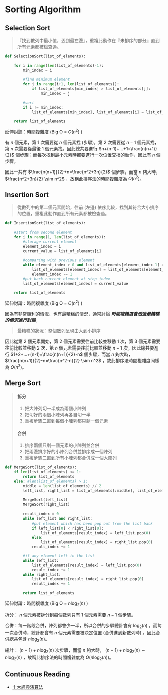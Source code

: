 # Sorting Algorithm

## Selection Sort

> 『找到數列中最小值，丟到最左邊』，重複此動作在『未排序的部分』直到所有元素都被檢查過。
>

```python
def SelectionSort(list_of_elements):
  
	for i in range(len(list_of_elements)-1):
        min_index = i
    
        #find minimum element
        for j in range(i+1, len(list_of_elements)):
            if list_of_elements[min_index] > list_of_elements[j]:
                min_index = j
    
        #sort
        if i != min_index:
            list_of_elements[min_index], list_of_elements[i] = list_of_elements[i], list_of_elements[min_index]
  
	return list_of_elements
```

延伸討論：時間複雜度 (Big O = $O(n^2)$ )

有 $n$ 個元素，第 $1$ 次需要從 $n$ 個元素找 (步驟)，第 $2$ 次需要從 $n-1$ 個元素找，第 $n$ 次需要從最後 $1$ 個元素找。因此總共要進行 $n+(n-1)+...+1=\frac{n(n+1)}{2}$ 個步驟；而每次找到最小元素時都要進行一次位置交換的動作，因此有 $n$ 個步驟。

因此一共有 $\frac{n(n+1)}{2}+n=\frac{n^2+3n}{2}$ 個步驟，而當 $n$ 夠大時， $\frac{n^2+3n}{2} \sim n^2$ ，故稱此排序法的時間複雜度為 $O(n^2)$。





## Insertion Sort

> 從數列中的第二個元素開始，往前 (左邊) 依序比較，找到其符合大小排序的位置，重複此動作直到所有元素都被檢查過。
>

```python
def InsertionSort(list_of_elements):
    
    #start from second element
    for i in range(1, len(list_of_elements)):
        #storage current element
        element_index = i
        current_value = list_of_elements[i]
        
        #comparing with previous element
        while element_index > 0 and list_of_elements[element_index-1] > current_value:
            list_of_elements[element_index] = list_of_elements[element_index-1]
            element_index -= 1
        #put back current element at stop index
        list_of_elements[element_index] = current_value
	
    return list_of_elements
```

延伸討論：時間複雜度 (Big O = $O(n^2)$ )

因為有非常順利的情況，也有最糟糕的情況，通常討論 ***時間複雜度會透過最糟糕的情況進行討論***。

> 最糟糕的狀況：整個數列呈現由大到小排序
>

因此從第 $2$ 個元素開始，第 $2$ 個元素需要往前比較並移動 $1$ 次，第 $3$ 個元素需要往前比較並移動 $2$ 次，第 $n$ 個元素需要往前比較並移動 $n-1$ 次。因此總共要進行 $1+2+...+(n-1)=\frac{n(n+1)}{2}-n$ 個步驟，而當 $n$ 夠大時， $\frac{n(n+1)}{2}-n=\frac{n^2-n}{2} \sim n^2$ ，故此排序法時間複雜度同樣為 $O(n^2)$。



## Merge Sort

> #### 拆分
>
> 1. 把大陣列切一半成為兩個小陣列
> 2. 把切好的兩個小陣列再各自切一半
> 3. 重複步驟二直到每個小陣列都只剩一個元素
>
> #### 合併
>
> 1. 排序兩個只剩一個元素的小陣列並合併
> 2. 把兩邊排序好的小陣列合併並排序成一個陣列
> 3. 重複步驟二直到所有小陣列都合併成一個大陣列

```python
def MergeSort(list_of_elements):
    if len(list_of_elements) <= 1:
        return list_of_elements
    else: #len(list_of_elements) > 1:
        middle = len(list_of_elements) // 2
        left_list, right_list = list_of_elements[:middle], list_of_elements[middle:]
        
        MergeSort(left_list)
        MergeSort(right_list)
        
        result_index = 0
        while left_list and right_list:
            #put element which has been pop out from the list back
            if left_list[0] < right_list[0]:
                list_of_elements[result_index] = left_list.pop(0)
            else:
                list_of_elements[result_index] = right_list.pop(0)
            result_index += 1

        #if any element left in the list
        while left_list:
            list_of_elements[result_index] = left_list.pop(0)
            result_index += 1
        while right_list:
            list_of_elements[result_index] = right_list.pop(0)
            result_index += 1
            
        return list_of_elements
```

延伸討論：時間複雜度 (Big O = $n\log_2(n)$ )

拆分： $n$ 個元素被拆分到每個數列只有 $1$ 個元素需要 $n-1$ 個步驟。

合併：每一階段合併，陣列都會少一半，所以合併的步驟總計會有 $\log_2(n)$ ，而每一次合併時，總計都會有 $n$ 個元素需要被決定位置 (合併進到新數列時) 。因此合併總共包含 $n\log_2(n)$。

總計： $(n-1)+n\log_2(n)$ 次步驟，而當 $n$ 夠大時， $(n-1)+n\log_2(n) \sim n\log_2(n)$ ，故稱此排序法的時間複雜度為 $O(n\log_2(n))$。



## Continuous Reading

- [十大經典演算法](https://github.com/hustcc/JS-Sorting-Algorithm)
